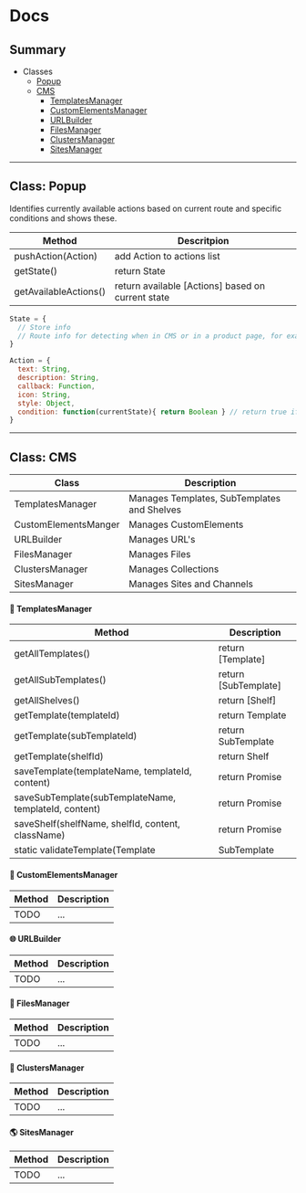 # Docs


## Summary

* Classes
  * [Popup](#class-popup)
  * [CMS](#class-cms)
    * [TemplatesManager](#pencil-templatesmanager)
    * [CustomElementsManager](#nutandbolt-customelementsmanager)
    * [URLBuilder](#globewithmeridians-urlbuilder)
    * [FilesManager](#filefolder-filesmanager)
    * [ClustersManager](#grapes-clustersmanager)
    * [SitesManager](#earthamericas-sitesmanager)

-------------------
## Class: Popup
Identifies currently available actions based on current route and specific conditions and shows these.

Method | Descritpion
---------|----------
pushAction(Action) | add Action to actions list
getState() | return State
getAvailableActions() | return available [Actions] based on current state

```javascript
State = {
  // Store info
  // Route info for detecting when in CMS or in a product page, for example.
}

Action = {
  text: String,
  description: String,
  callback: Function,
  icon: String,
  style: Object,
  condition: function(currentState){ return Boolean } // return true if available in current state.
}
```
-------------------

## Class: CMS

Class | Description
------|------------
TemplatesManager | Manages Templates, SubTemplates and Shelves
CustomElementsManger | Manages CustomElements
URLBuilder | Manages URL's
FilesManager | Manages Files
ClustersManager | Manages Collections
SitesManager | Manages Sites and Channels

#### :pencil: TemplatesManager
Method | Description
-------|------------
getAllTemplates() | return [Template]
getAllSubTemplates() | return [SubTemplate]
getAllShelves() | return [Shelf]
getTemplate(templateId) | return Template
getTemplate(subTemplateId) | return SubTemplate
getTemplate(shelfId) | return Shelf
saveTemplate(templateName, templateId, content) | return Promise
saveSubTemplate(subTemplateName, templateId, content) | return Promise
saveShelf(shelfName, shelfId, content, className) | return Promise
static validateTemplate(Template|SubTemplate|Shelf) | return Boolean based on HTML validation

#### :nut_and_bolt: CustomElementsManager
Method | Description
-------|------------
TODO | ...

#### :globe_with_meridians: URLBuilder
Method | Description
-------|------------
TODO | ...

#### :file_folder: FilesManager
Method | Description
-------|------------
TODO | ...

#### :grapes: ClustersManager
Method | Description
-------|------------
TODO | ...

#### :earth_americas: SitesManager
Method | Description
-------|------------
TODO | ...
